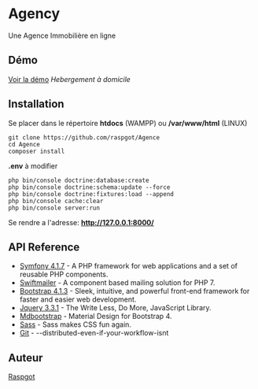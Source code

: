 # Agency 

Une Agence Immobilière en ligne

## Démo

[Voir la démo](https://vps.raspgot.fr/_agence/public/index.php) *Hebergement à domicile*


## Installation

Se placer dans le répertoire **htdocs** (WAMPP) ou **/var/www/html** (LINUX)
```
git clone https://github.com/raspgot/Agence
cd Agence
composer install
```
**.env** à modifier
```
php bin/console doctrine:database:create
php bin/console doctrine:schema:update --force
php bin/console doctrine:fixtures:load --append
php bin/console cache:clear
php bin/console server:run
```
Se rendre a l'adresse:  **http://127.0.0.1:8000/**

## API Reference

* [Symfony 4.1.7](https://github.com/symfony/symfony) - A PHP framework for web applications and a set of reusable PHP components.
* [Swiftmailer](https://github.com/swiftmailer/swiftmailer) - A component based mailing solution for PHP 7.
* [Bootstrap 4.1.3](https://github.com/twbs/bootstrap) - Sleek, intuitive, and powerful front-end framework for faster and easier web development.
* [Jquery 3.3.1](https://github.com/jquery/jquery) - The Write Less, Do More, JavaScript Library.
* [Mdbootstrap](https://github.com/mdbootstrap/bootstrap-material-design) - Material Design for Bootstrap 4.
* [Sass](https://github.com/sass/sass) - Sass makes CSS fun again.
* [Git](https://github.com/git/git) - --distributed-even-if-your-workflow-isnt

## Auteur

[Raspgot](https://raspgot.fr)

